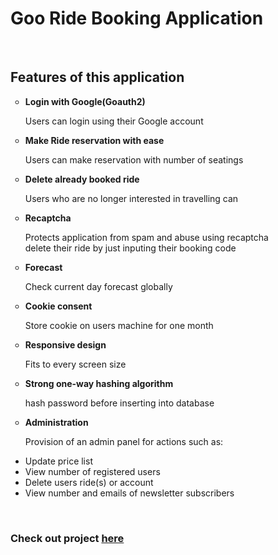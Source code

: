 
<h1>Goo Ride Booking Application</h1>  
   <br/>
   <h2>Features of this application</h2>
   <ul>
      <li type="circle">
         <b>Login with Google(Goauth2)</b>
      </li>
      <p>Users can login using their Google account</p>
      <li type="circle">
         <b>Make Ride reservation with ease</b>
      </li>
      <p>Users can make reservation with number of seatings</p>
      <li type=circle>
         <b>Delete already booked ride</b>
      </li>
      <p>Users who are no longer interested in travelling can <br/>
         <li type=circle>
         <b>Recaptcha</b>
      </li>
      <p>Protects application from spam and abuse using recaptcha<br/>
         delete their ride by just inputing their booking code</p>
      <li type="circle">
         <b>Forecast</b>
      </li>
      <p>Check current day forecast globally</p>
      <li type="circle">
        <b>Cookie consent</b>
      </li>
      <p>Store cookie on users machine for one month</p>
      <li type="circle">
         <b>Responsive design</b>
      </li>
      <p>Fits to every screen size</p>
      <li type="circle">
         <b>Strong one-way hashing algorithm</b>
      </li>
      <p>hash password before inserting into database</p>
      <li type="circle">
         <b>Administration</b>
      </li>
      <p>Provision of an admin panel for actions such as:</p>
      <li>Update price list</li>
      <li>View number of registered users</li>
      <li>Delete users ride(s) or account</li>
      <li>View number and emails of newsletter subscribers</li>
   </ul> 
   <br/>
   <h3>Check out project <a href="#" rel="noopener" rel="noreferrer" target="_blank">here</a></h3>
